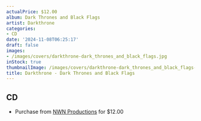 ```yaml
---
actualPrice: $12.00
album: Dark Thrones and Black Flags
artist: Darkthrone
categories:
- CD
date: '2024-11-08T06:25:17'
draft: false
images:
- /images/covers/darkthrone-dark_thrones_and_black_flags.jpg
inStock: true
thumbnailImage: /images/covers/darkthrone-dark_thrones_and_black_flags-thumb.jpg
title: Darkthrone - Dark Thrones and Black Flags
---
```


## CD
* Purchase from [NWN Productions](http://shop.nwnprod.com/index.php?route=product/product&path=93&product_id=57665&sort=pd.name&order=ASC) for $12.00
